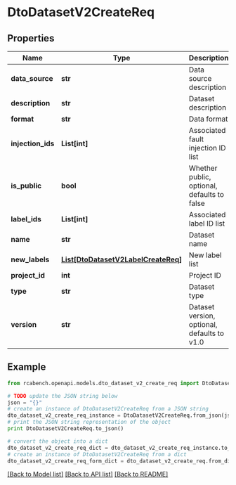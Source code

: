 # DtoDatasetV2CreateReq


## Properties

Name | Type | Description | Notes
------------ | ------------- | ------------- | -------------
**data_source** | **str** | Data source description | [optional] 
**description** | **str** | Dataset description | [optional] 
**format** | **str** | Data format | [optional] 
**injection_ids** | **List[int]** | Associated fault injection ID list | [optional] 
**is_public** | **bool** | Whether public, optional, defaults to false | [optional] 
**label_ids** | **List[int]** | Associated label ID list | [optional] 
**name** | **str** | Dataset name | 
**new_labels** | [**List[DtoDatasetV2LabelCreateReq]**](DtoDatasetV2LabelCreateReq.md) | New label list | [optional] 
**project_id** | **int** | Project ID | 
**type** | **str** | Dataset type | 
**version** | **str** | Dataset version, optional, defaults to v1.0 | [optional] 

## Example

```python
from rcabench.openapi.models.dto_dataset_v2_create_req import DtoDatasetV2CreateReq

# TODO update the JSON string below
json = "{}"
# create an instance of DtoDatasetV2CreateReq from a JSON string
dto_dataset_v2_create_req_instance = DtoDatasetV2CreateReq.from_json(json)
# print the JSON string representation of the object
print DtoDatasetV2CreateReq.to_json()

# convert the object into a dict
dto_dataset_v2_create_req_dict = dto_dataset_v2_create_req_instance.to_dict()
# create an instance of DtoDatasetV2CreateReq from a dict
dto_dataset_v2_create_req_form_dict = dto_dataset_v2_create_req.from_dict(dto_dataset_v2_create_req_dict)
```
[[Back to Model list]](../README.md#documentation-for-models) [[Back to API list]](../README.md#documentation-for-api-endpoints) [[Back to README]](../README.md)


